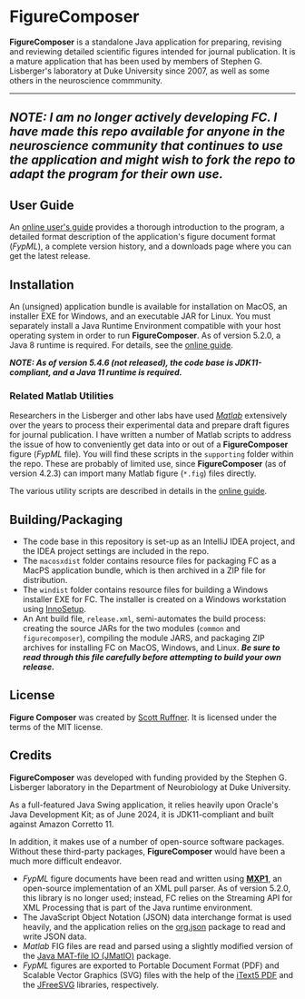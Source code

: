 # FigureComposer

**FigureComposer** is a standalone Java application for preparing, revising and reviewing detailed scientific figures 
intended for journal publication. It is a mature application that has been used by members of Stephen G.
Lisberger's laboratory at Duke University since 2007, as well as some others in the neuroscience commmunity.

---
**_NOTE: I am no longer actively developing FC. I have made this repo available for anyone in the neuroscience community
that continues to use the application and might wish to fork the repo to adapt the program for their own use._**
---

## User Guide
An [online user's guide](https://sites.google.com/a/srscicomp.com/figure-composer/introduction) provides a thorough 
introduction to the program, a detailed format description of the application's figure document format (_FypML_), a
complete version history, and a downloads page where you can get the latest release.

## Installation
An (unsigned) application bundle is available for installation on MacOS, an installer EXE for Windows, and an executable
JAR for Linux. You must separately install a Java Runtime Environment compatible with your host operating system in 
order to run **FigureComposer**. As of version 5.2.0, a Java 8 runtime is required. For details, see the 
[online guide](https://sites.google.com/a/srscicomp.com/figure-composer/download-files).

**_NOTE: As of version 5.4.6 (not released), the code base is JDK11-compliant, and a Java 11 runtime is required._**

### Related Matlab Utilities
Researchers in the Lisberger and other labs have used [_Matlab_](https://www.mathworks.com/products/matlab.html) 
extensively over the years to process their experimental data and prepare draft figures for journal publication. I have 
written a number of Matlab scripts to address the issue of how to conveniently get data into or out of a **FigureComposer**
figure (_FypML_ file). You will find these scripts in the `supporting` folder within the repo. These are probably of
limited use, since **FigureComposer** (as of version 4.2.3) can import many Matlab figure (`*.fig`) files directly.

The various utility scripts are described in details in the 
[online guide](https://sites.google.com/a/srscicomp.com/figure-composer/loading-data/matlab-utilities).

## Building/Packaging
- The code base in this repository is set-up as an IntelliJ IDEA project, and the IDEA project settings are included in 
the repo.
- The `macosxdist` folder contains resource files for packaging FC as a MacPS application bundle, which is then archived
in a ZIP file for distribution. 
- The `windist` folder contains resource files for building a Windows installer EXE for FC. The installer is created on
a Windows workstation using [InnoSetup](https://jrsoftware.org/isinfo.php).
- An Ant build file, `release.xml`, semi-automates the build process: creating the source JARs for the two modules 
(`common` and `figurecomposer`), compiling the module JARS, and packaging ZIP archives for installing FC on MacOS,
Windows, and Linux. **_Be sure to read through this file carefully before attempting to build your own release._**

## License
**Figure Composer** was created by [Scott Ruffner](mailto:sruffner@srscicomp.com). It is licensed under the terms of the MIT license.

## Credits
**FigureComposer** was developed with funding provided by the Stephen G. Lisberger laboratory in the Department of
Neurobiology at Duke University.

As a full-featured Java Swing application, it relies heavily upon Oracle's Java Development Kit; as of June 2024, it is 
JDK11-compliant and built against Amazon Corretto 11. 

In addition, it makes use of a number of open-source software packages. Without these third-party packages, 
**FigureComposer** would have been a much more difficult endeavor. 
- _FypML_ figure documents have been read and written 
using [**MXP1**](https://github.com/codelibs/xpp3?tab=readme-ov-file), an open-source implementation of an XML pull 
parser. As of version 5.2.0, this library is no longer used; instead, FC relies on the Streaming API for XML Processing 
that is part of the Java runtime environment.
- The JavaScript Object Notation (JSON) data interchange format is used heavily, and the application relies on the 
[org.json](https://www.json.org/json-en.html) package to read and write JSON data.
- _Matlab_ FIG files are read and parsed using a slightly modified version of the 
[Java MAT-file IO (JMatIO)](https://sourceforge.net/projects/jmatio/) package.
- _FypML_ figures are exported to Portable Document Format (PDF) and Scalable Vector Graphics (SVG) files 
with the help of the [iText5 PDF](https://itextpdf.com/products/itext-5-legacy) and the 
[JFreeSVG](https://www.jfree.org/jfreesvg/index.html) libraries, respectively.

